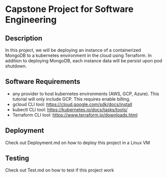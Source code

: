 # Capstone Project for Software Engineering

## Description

In this project, we will be deploying an instance of a containerized MongoDB to a kubernetes environment in the cloud using Terraform. In addition to deploying MongoDB, each instance data will be persist upon pod shutdown.

## Software Requirements

* any provider to host kubernetes environments (AWS, GCP, Azure). This tutorial will only include GCP. This requires enable billing.
* gcloud CLI tool: https://cloud.google.com/sdk/docs/install
* kubectl CLI tool: https://kubernetes.io/docs/tasks/tools/
* Terraform CLI tool: https://www.terraform.io/downloads.html

## Deployment

Check out Deployment.md on how to deploy this project in a Linux VM

## Testing

Check out Test.md on how to test if this project work
